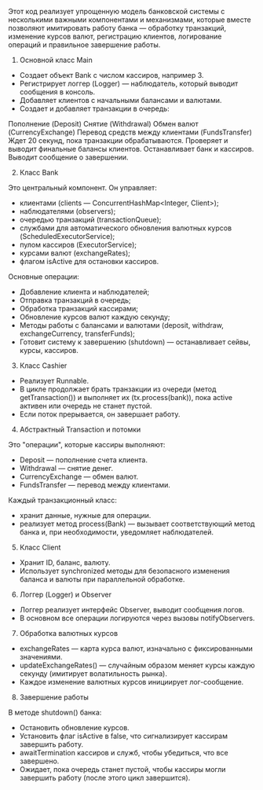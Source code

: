 Этот код реализует упрощенную модель банковской системы с несколькими важными компонентами и механизмами, 
которые вместе позволяют имитировать работу банка — обработку транзакций, изменение курсов валют, регистрацию клиентов, 
логирование операций и правильное завершение работы.

1. Основной класс Main

- Создает объект Bank с числом кассиров, например 3.
- Регистрирует логгер (Logger) — наблюдатель, который выводит сообщения в консоль.
- Добавляет клиентов с начальными балансами и валютами.
- Создает и добавляет транзакции в очередь:
  
Пополнение (Deposit)
Снятие (Withdrawal)
Обмен валют (CurrencyExchange)
Перевод средств между клиентами (FundsTransfer)
Ждет 20 секунд, пока транзакции обрабатываются.
Проверяет и выводит финальные балансы клиентов.
Останавливает банк и кассиров.
Выводит сообщение о завершении.

2. Класс Bank

Это центральный компонент. Он управляет:

- клиентами (clients — ConcurrentHashMap<Integer, Client>);
- наблюдателями (observers);
- очередью транзакций (transactionQueue);
- службами для автоматического обновления валютных курсов (ScheduledExecutorService);
- пулом кассиров (ExecutorService);
- курсами валют (exchangeRates);
- флагом isActive для остановки кассиров.

Основные операции:

- Добавление клиента и наблюдателей;
- Отправка транзакций в очередь;
- Обработка транзакций кассирами;
- Обновление курсов валют каждую секунду;
- Методы работы с балансами и валютами (deposit, withdraw, exchangeCurrency, transferFunds);
- Готовит систему к завершению (shutdown) — останавливает сейвы, курсы, кассиров.

3. Класс Cashier

- Реализует Runnable.
- В цикле продолжает брать транзакции из очереди (метод getTransaction()) и выполняет их (tx.process(bank)), пока active активен или очередь не станет пустой.
- Если поток прерывается, он завершает работу.

4. Абстрактный Transaction и потомки

Это "операции", которые кассиры выполняют:

- Deposit — пополнение счета клиента.
- Withdrawal — снятие денег.
- CurrencyExchange — обмен валют.
- FundsTransfer — перевод между клиентами.

Каждый транзакционный класс:

- хранит данные, нужные для операции.
- реализует метод process(Bank) — вызывает соответствующий метод банка и, при необходимости, уведомляет наблюдателей.

5. Класс Client

- Хранит ID, баланс, валюту.
- Использует synchronized методы для безопасного изменения баланса и валюты при параллельной обработке.

6. Логгер (Logger) и Observer

- Логгер реализует интерфейс Observer, выводит сообщения логов.
- В основном все операции логируются через вызовы notifyObservers.

7. Обработка валютных курсов

- exchangeRates — карта курса валют, изначально с фиксированными значениями.
- updateExchangeRates() — случайным образом меняет курсы каждую секунду (имитирует волатильность рынка).
- Каждое изменение валютных курсов инициирует лог-сообщение.

8. Завершение работы

В методе shutdown() банка:

 - Остановить обновление курсов.
 - Установить флаг isActive в false, что сигнализирует кассирам завершить работу.
 - awaitTermination кассиров и служб, чтобы убедиться, что все завершено.
 - Ожидает, пока очередь станет пустой, чтобы кассиры могли завершить работу (после этого цикл завершится).
